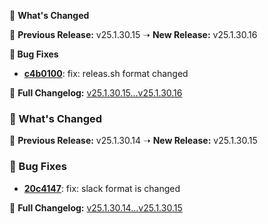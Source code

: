 🚀 **What's Changed** 

🔄 **Previous Release:** v25.1.30.15 ➝ **New Release:** v25.1.30.16

 **🐛 Bug Fixes** 
- **[c4b0100](https://github.com/manisankar-divi/k8s-repo/commit/c4b0100983635cac1fd6cf723cef4998d2e136b9)**: fix: releas.sh format changed

📜 **Full Changelog:** [v25.1.30.15...v25.1.30.16](https://github.com/manisankar-divi/k8s-repo/compare/v25.1.30.15...v25.1.30.16)
### 🚀 What's Changed

🔄 **Previous Release:** v25.1.30.14 ➝ **New Release:** v25.1.30.15

### 🐛 Bug Fixes
- **[20c4147](https://github.com/manisankar-divi/k8s-repo/commit/20c41474f985ff3a104a6ae2048065ebc192bc77)**: fix: slack format is changed

📜 **Full Changelog:** [v25.1.30.14...v25.1.30.15](https://github.com/manisankar-divi/k8s-repo/compare/v25.1.30.14...v25.1.30.15)

